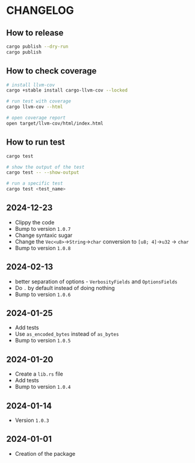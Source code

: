 # CHANGELOG

## How to release

```sh
cargo publish --dry-run
cargo publish
```

## How to check coverage

```sh
# install llvm-cov
cargo +stable install cargo-llvm-cov --locked

# run test with coverage
cargo llvm-cov --html

# open coverage report
open target/llvm-cov/html/index.html
```

## How to run test

```sh
cargo test

# show the output of the test
cargo test -- --show-output

# run a specific test
cargo test <test_name>
```

## 2024-12-23

- Clippy the code
- Bump to version `1.0.7`
- Change syntaxic sugar
- Change the `Vec<u8>`->`String`->`char` conversion to `[u8; 4]`->`u32` -> `char`
- Bump to version `1.0.8`

## 2024-02-13

- better separation of options - `VerbosityFields` and `OptionsFields`
- Do `.` by default instead of doing nothing
- Bump to version `1.0.6`

## 2024-01-25

- Add tests
- Use `as_encoded_bytes` instead of `as_bytes`
- Bump to version `1.0.5`

## 2024-01-20

- Create a `lib.rs` file
- Add tests
- Bump to version `1.0.4`

## 2024-01-14

- Version `1.0.3`

## 2024-01-01

- Creation of the package
